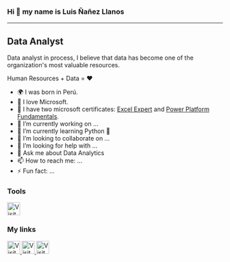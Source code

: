 ### Hi 👋 my name is Luis Ñañez Llanos
------------
## Data Analyst


Data analyst in process, I believe that data has become one of the organization's most valuable resources.

Human Resources + Data = ♥

- 🌍 I was born in Perú.
- 💙 I love Microsoft.
- 📖 I have two microsoft certificates: [Excel Expert](https://www.credly.com/badges/86f41f12-93ae-40df-97a4-def0a10ef6da) and [Power Platform Fundamentals](https://www.credly.com/badges/d526de73-8b7b-4419-b117-e38379b23cd4).
- 🔭 I’m currently working on ...
- 🧠 I’m currently learning Python 🐍
- 👯 I’m looking to collaborate on ...
- 🤔 I’m looking for help with ...
- 💬 Ask me about Data Analytics
- 📫 How to reach me: ...
- ⚡ Fun fact: ...

### Tools

<a href="https://www.credly.com/badges/86f41f12-93ae-40df-97a4-def0a10ef6da">
  <image src="https://user-images.githubusercontent.com/81267166/183756236-62a8ce10-1348-4c23-8d78-785ab40b83d5.svg" alt="Visitar Sitio Web" width=30px>
</a>


### My links

<a href="https://www.luisnanezllanos.ml">
  <image src="https://user-images.githubusercontent.com/81267166/183754901-c0f65b82-823f-4b2d-8300-8dfc629e3e02.png" alt="Visitar Sitio Web" width=30px>
</a>
 
<a href="https://www.linkedin.com/in/luis-nanez-llanos">
  <image src="https://user-images.githubusercontent.com/81267166/183753352-866c3f8e-1b44-4c9e-a929-ecf386ceda83.png" alt="Visitar LinkedIn" width=30px>
</a>
  
<a href="https://www.youtube.com/c/PeruenEstudio?sub_confirmation=1">
  <image src="https://user-images.githubusercontent.com/81267166/183755244-57784e9d-c940-4ddd-b0a6-b820a4f62826.png" alt="Visitar Canal YouTube" width=30px>
</a>

